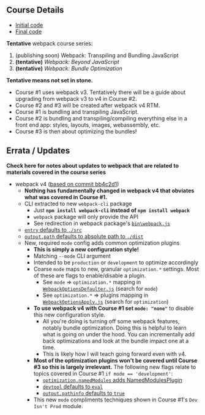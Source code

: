 
## Course Details

- [Initial code](https://github.com/g0t4/optimizing-web-apps-webpack/tree/webpack-javascript-start)
- [Final code](https://github.com/g0t4/optimizing-web-apps-webpack/tree/webpack-javascript-end)

**Tentative** webpack course series:
1. (publishing soon) Webpack: Transpiling and Bundling JavaScript
2. **(tentative)** *Webpack: Beyond JavaScript*
3. **(tentative)** *Webpack: Bundle Optimization*

**Tentative means not set in stone.**

- Course #1 uses webpack v3. Tentatively there will be a guide about upgrading from webpack v3 to v4 in Course #2.
- Course #2 and #3 will be created after webpack v4 RTM.
- Course #1 is bundling and transpiling JavaScript.
- Course #2 is bundling and transpiling/compiling everything else in a front end app: styles, layouts, images, webassembly, etc.
- Course #3 is then about optimizing the bundles!

## Errata / Updates

**Check here for notes about updates to webpack that are related to materials covered in the course series**

- webpack v4 ([based on commit bb4c2d1](https://github.com/webpack/webpack/commit/bb4c2d18f7d62524b15c2b67cceca201832aee28))
    - **Nothing has fundamentally changed in webpack v4 that obviates what was covered in Course #1.**
    - CLI extracted to new `webpack-cli` package
        - Just **`npm install webpack-cli` instead of `npm install webpack`**
        - `webpack` package will only provide the API
        - See redirection in webpack package's [`bin\webpack.js`](https://github.com/webpack/webpack/blob/master/lib/webpack.js#L59)
    - [`entry` defaults to `./src`](https://github.com/webpack/webpack/bblob/master/lib/WebpackOptionsDefaulter.js#L34)
    - [`output.path` defaults to absolute path to `./dist`](https://github.com/webpack/webpack/blob/master/lib/WebpackOptionsDefaulter.js#L152)
    - New, required `mode` config adds common optimization plugins
        - **This is simply a new configuration style!**
        - Matching `--mode` CLI argument
        - Intended to be `production` or `development` to optimize accordingly
        - Coarse `mode` maps to new, granular `optimization.*` settings. Most of these are flags to enable/disable a plugin.
            - See `mode` => `optimization.*` mapping in [`WebpackOptionsDefaulter.js`](https://github.com/webpack/webpack/blob/master/lib/WebpackOptionsDefaulter.js#L203-L322) (search for `mode`)
            - See `optimization.*` => plugins mapping in [`WebpackOptionsApply.js`](https://github.com/webpack/webpack/blob/master/lib/WebpackOptionsApply.js#L273-L310) (search for `optimization`)
        - **To use webpack v4 with Course #1 set `mode: "none"`** to disable this new configuration style.
            - All you're doing is turning off some webpack features, notably bundle optimization. Doing this is helpful to learn what is going on under the hood. You can incrementally add back optimizations and look at the bundle impact one at a time.
            - This is likely how I will teach going forward even with v4.
        - **Most of the optimization plugins won't be covered until Course #3 so this is largely irrelevant.** The following new flags relate to topics covered in Course #1 `if mode == 'development'`:
            - [`optimization.namedModules` adds NamedModulesPlugin](https://github.com/webpack/webpack/blob/master/lib/WebpackOptionsDefaulter.js#L185)
            - [`devtool` defaults to `eval`](https://github.com/webpack/webpack/blob/master/lib/WebpackOptionsDefaulter.js#L22)
            - [`output.pathinfo` defaults to `true`](https://github.com/webpack/webpack/blob/master/lib/WebpackOptionsDefaulter.js#L118)
        - This new `mode` compliments techniques shown in Course #1's `Dev Isn't Prod` module.


